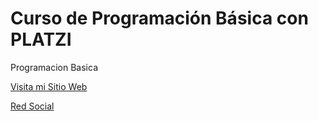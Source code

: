 # Curso de Programación Básica con PLATZI
Programacion Basica

[Visita mi Sitio Web](https://sites.google.com/view/lyddonbeni/p%C3%A1gina-principal?read_current=1)

[Red Social](https://www.facebook.com/lyddonbeni)
